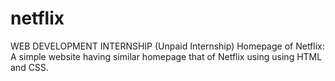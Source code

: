 # netflix
WEB DEVELOPMENT INTERNSHIP (Unpaid Internship) 
Homepage of Netflix: A simple website having similar homepage that of Netflix using using HTML and CSS.
